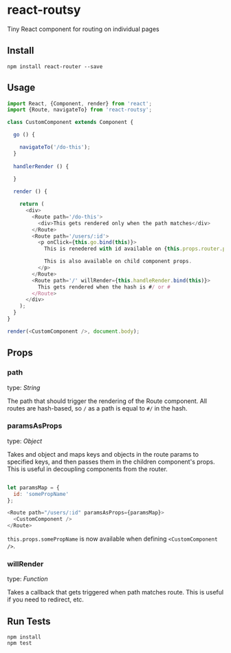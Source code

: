 # react-routsy
Tiny React component for routing on individual pages

## Install

```
npm install react-router --save
```

## Usage

```js
import React, {Component, render} from 'react';
import {Route, navigateTo} from 'react-routsy';

class CustomComponent extends Component {

  go () {

    navigateTo('/do-this');
  }
 
  handlerRender () {
    
  }

  render () {

    return (
      <div>
        <Route path='/do-this'>
          <div>This gets rendered only when the path matches</div>
        </Route>
        <Route path='/users/:id'>
          <p onClick={this.go.bind(this)}>
            This is renedered with id available on {this.props.router.params.id}.

            This is also available on child component props.
          </p>
        </Route>
        <Route path='/' willRender={this.handleRender.bind(this)}>
          This gets rendered when the hash is #/ or #
        </Route>
      </div>
    );
  }
}

render(<CustomComponent />, document.body);
```

## Props

### path

type: *String*

The path that should trigger the rendering of the Route component. All routes are hash-based, so `/` as a path is equal to `#/` in the hash.

### paramsAsProps

type: *Object*

Takes and object and maps keys and objects in the route params to specified keys, and then passes them in the children component's props. This is useful in decoupling components from the router.

```js

let paramsMap = {
  id: 'somePropName'
};

<Route path="/users/:id" paramsAsProps={paramsMap}>
  <CustomComponent />
</Route>
```

`this.props.somePropName` is now available when defining `<CustomComponent />`.

### willRender

type: *Function*

Takes a callback that gets triggered when path matches route. This is useful if you need to redirect, etc.

## Run Tests

```
npm install
npm test
```
